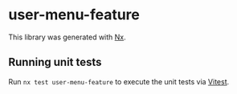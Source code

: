 # user-menu-feature

This library was generated with [Nx](https://nx.dev).

## Running unit tests

Run `nx test user-menu-feature` to execute the unit tests via [Vitest](https://vitest.dev/).

